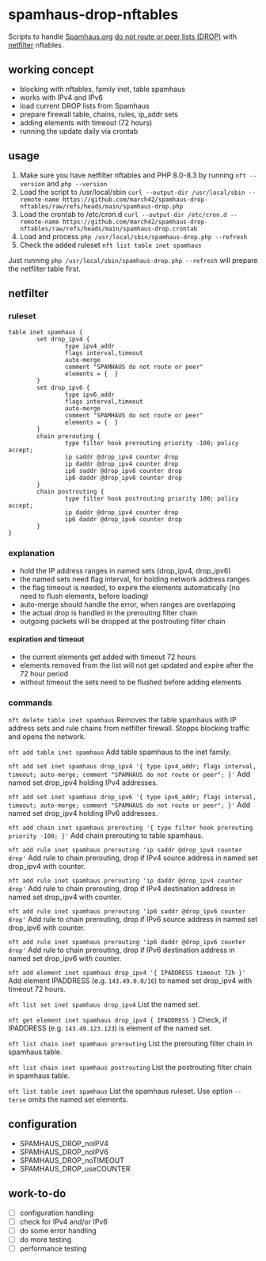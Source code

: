 # spamhaus-drop-nftables

Scripts to handle [Spamhaus.org](https://www.spamhaus.org/)
[do not route or peer lists (DROP)](https://www.spamhaus.org/blocklists/do-not-route-or-peer/)
with [netfilter](https://netfilter.org/) nftables.

## working concept

- blocking with nftables, family inet, table spamhaus
- works with IPv4 and IPv6
- load current DROP lists from Spamhaus
- prepare firewall table, chains, rules, ip_addr sets
- adding elements with timeout (72 hours)
- running the update daily via crontab

## usage

1. Make sure you have netfilter nftables and PHP 8.0-8.3 by running `nft --version` and `php --version`
1. Load the script to /usr/local/sbin
`curl --output-dir /usr/local/sbin --remote-name https://github.com/march42/spamhaus-drop-nftables/raw/refs/heads/main/spamhaus-drop.php`
2. Load the crontab to /etc/cron.d
`curl --output-dir /etc/cron.d --remote-name https://github.com/march42/spamhaus-drop-nftables/raw/refs/heads/main/spamhaus-drop.crontab`
3. Load and process `php /usr/local/sbin/spamhaus-drop.php --refresh`
4. Check the added ruleset `nft list table inet spamhaus`

Just running `php /usr/local/sbin/spamhaus-drop.php --refresh` will prepare the netfilter table first.

## netfilter

### ruleset

```
table inet spamhaus {
        set drop_ipv4 {
                type ipv4_addr
                flags interval,timeout
                auto-merge
                comment "SPAMHAUS do not route or peer"
                elements = {  }
        }
        set drop_ipv6 {
                type ipv6_addr
                flags interval,timeout
                auto-merge
                comment "SPAMHAUS do not route or peer"
                elements = {  }
        }
        chain prerouting {
                type filter hook prerouting priority -100; policy accept;
                ip saddr @drop_ipv4 counter drop
                ip daddr @drop_ipv4 counter drop
                ip6 saddr @drop_ipv6 counter drop
                ip6 daddr @drop_ipv6 counter drop
        }
        chain postrouting {
                type filter hook postrouting priority 100; policy accept;
                ip daddr @drop_ipv4 counter drop
                ip6 daddr @drop_ipv6 counter drop
        }
}
```

### explanation

- hold the IP address ranges in named sets (drop_ipv4, drop_ipv6)
- the named sets need flag interval, for holding network address ranges
- the flag timeout is needed, to expire the elements automatically (no need to flush elements, before loading)
- auto-merge should handle the error, when ranges are overlapping
- the actual drop is handled in the prerouting filter chain
- outgoing packets will be dropped at the postrouting filter chain

#### expiration and timeout

- the current elements get added with timeout 72 hours
- elements removed from the list will not get updated and expire after the 72 hour period
- without timeout the sets need to be flushed before adding elements

### commands

`nft delete table inet spamhaus`
Removes the table spamhaus with IP address sets and rule chains from netfilter firewall.
Stopps blocking traffic and opens the network.

`nft add table inet spamhaus`
Add table spamhaus to the inet family.

`nft add set inet spamhaus drop_ipv4 '{ type ipv4_addr; flags interval, timeout; auto-merge; comment "SPAMHAUS do not route or peer"; }'`
Add named set drop_ipv4 holding IPv4 addresses.

`nft add set inet spamhaus drop_ipv6 '{ type ipv6_addr; flags interval, timeout; auto-merge; comment "SPAMHAUS do not route or peer"; }'`
Add named set drop_ipv4 holding IPv6 addresses.

`nft add chain inet spamhaus prerouting '{ type filter hook prerouting priority -100; }'`
Add chain prerouting to table spamhaus.

`nft add rule inet spamhaus prerouting 'ip saddr @drop_ipv4 counter drop'`
Add rule to chain prerouting, drop if IPv4 source address in named set drop_ipv4 with counter.

`nft add rule inet spamhaus prerouting 'ip daddr @drop_ipv4 counter drop'`
Add rule to chain prerouting, drop if IPv4 destination address in named set drop_ipv4 with counter.

`nft add rule inet spamhaus prerouting 'ip6 saddr @drop_ipv6 counter drop'`
Add rule to chain prerouting, drop if IPv6 source address in named set drop_ipv6 with counter.

`nft add rule inet spamhaus prerouting 'ip6 daddr @drop_ipv6 counter drop'`
Add rule to chain prerouting, drop if IPv6 destination address in named set drop_ipv6 with counter.

`nft add element inet spamhaus drop_ipv4 '{ IPADDRESS timeout 72h }'`
Add element IPADDRESS (e.g. `143.49.0.0/16`) to named set drop_ipv4 with timeout 72 hours.

`nft list set inet spamhaus drop_ipv4`
List the named set.

`nft get element inet spamhaus drop_ipv4 { IPADDRESS }`
Check, if IPADDRESS (e.g. `143.49.123.123`) is element of the named set.

`nft list chain inet spamhaus prerouting`
List the prerouting filter chain in spamhaus table.

`nft list chain inet spamhaus postrouting`
List the postrouting filter chain in spamhaus table.

`nft list table inet spamhaus`
List the spamhaus ruleset.
Use option `--terse` omits the named set elements.

## configuration

*  SPAMHAUS_DROP_noIPV4
*  SPAMHAUS_DROP_noIPV6
*  SPAMHAUS_DROP_noTIMEOUT
*  SPAMHAUS_DROP_useCOUNTER

## work-to-do

- [ ] configuration handling
- [ ] check for IPv4 and/or IPv6
- [ ] do some error handling
- [ ] do more testing
- [ ] performance testing
